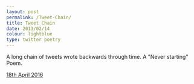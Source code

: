 ```yaml
---
layout: post
permalink: /Tweet-Chain/
title: Tweet Chain
date: 2013/02/14
colour: lightblue
type: twitter poetry
---
```


A long chain of tweets wrote backwards through time. A "Never starting" Poem. 

[18th April 2016](https://twitter.com/_xs/status/722085053409398784)

